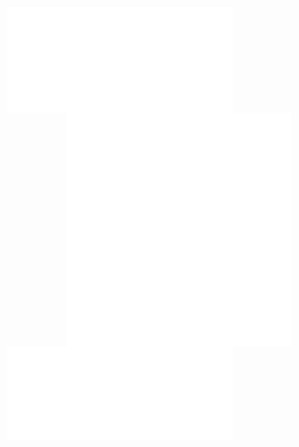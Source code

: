
<img align="left" src="/metrics.classic.svg" alt="Metrics" width="400">
<img align="right" src="/metrics.plugin.pagespeed.screenshot.svg" alt="Metrics" width="400">
<img align="left" src="/metrics.plugin.isocalendar.svg" alt="Metrics" width="400">



